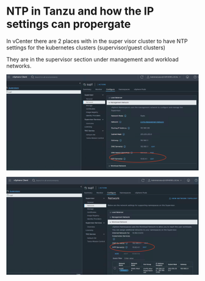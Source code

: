 # NTP in Tanzu and how the IP settings can propergate 



In vCenter there are 2 places with in the super visor cluster to have NTP settings for the kubernetes clusters (supervisor/guest clusters) 

They are in the supervisor section under management and workload networks. 

![GitHub](sup1.png)

![GitHub](guest1.png)

